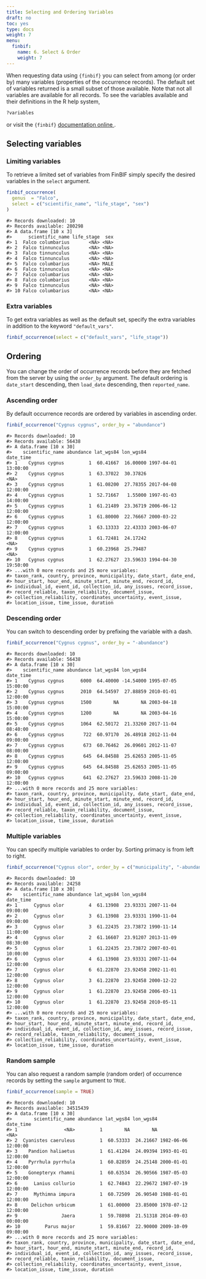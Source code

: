 ```yaml
---
title: Selecting and Ordering Variables
draft: no
toc: yes
type: docs
weight: 7
menu:
  finbif:
    name: 6. Select & Order
    weight: 7
---
```




When requesting data using `{finbif}` you can select from among (or order by)
many variables (properties of the occurrence records). The default set of
variables returned is a small subset of those available. Note that not all
variables are available for all records. To see the variables available and
their definitions in the R help system,

```r
?variables
```
or visit the `{finbif}` [documentation online
](https://luomus.github.io/finbif/reference/variables.html).

## Selecting variables
### Limiting variables
To retrieve a limited set of variables from FinBIF simply specify the desired
variables in the `select` argument.

```r
finbif_occurrence(
  genus  = "Falco",
  select = c("scientific_name", "life_stage", "sex")
)
```

```{.language-r}
#> Records downloaded: 10
#> Records available: 280298
#> A data.frame [10 x 3]
#>      scientific_name life_stage  sex
#> 1  Falco columbarius       <NA> <NA>
#> 2  Falco tinnunculus       <NA> <NA>
#> 3  Falco tinnunculus       <NA> <NA>
#> 4  Falco tinnunculus       <NA> <NA>
#> 5  Falco columbarius       <NA> MALE
#> 6  Falco tinnunculus       <NA> <NA>
#> 7  Falco columbarius       <NA> <NA>
#> 8  Falco columbarius       <NA> <NA>
#> 9  Falco tinnunculus       <NA> <NA>
#> 10 Falco columbarius       <NA> <NA>
```

### Extra variables
To get extra variables as well as the default set, specify the extra variables
in addition to the keyword `"default_vars"`.

```r
finbif_occurrence(select = c("default_vars", "life_stage"))
```

## Ordering
You can change the order of occurrence records before they are fetched from the
server by using the `order_by` argument. The default ordering is `date_start`
descending, then `load_date` descending, then `reported_name`.

### Ascending order
By default occurrence records are ordered by variables in ascending order.

```r
finbif_occurrence("Cygnus cygnus", order_by = "abundance")
```

```{.language-r}
#> Records downloaded: 10
#> Records available: 56438
#> A data.frame [10 x 30]
#>    scientific_name abundance lat_wgs84 lon_wgs84           date_time
#> 1    Cygnus cygnus         1  60.41667  16.00000 1997-04-01 13:00:00
#> 2    Cygnus cygnus         1  63.37022  30.37826                <NA>
#> 3    Cygnus cygnus         1  61.08200  27.78355 2017-04-08 12:00:00
#> 4    Cygnus cygnus         1  52.71667   1.55000 1997-01-03 14:00:00
#> 5    Cygnus cygnus         1  61.21489  23.36719 2006-06-12 12:00:00
#> 6    Cygnus cygnus         1  61.80000  22.76667 2000-03-22 12:00:00
#> 7    Cygnus cygnus         1  63.13333  22.43333 2003-06-07 12:00:00
#> 8    Cygnus cygnus         1  61.72481  24.17242                <NA>
#> 9    Cygnus cygnus         1  60.23968  25.79487                <NA>
#> 10   Cygnus cygnus         1  62.27627  23.59633 1994-04-30 19:50:00
#> ...with 0 more records and 25 more variables:
#> taxon_rank, country, province, municipality, date_start, date_end,
#> hour_start, hour_end, minute_start, minute_end, record_id,
#> individual_id, event_id, collection_id, any_issues, record_issue,
#> record_reliable, taxon_reliability, document_issue,
#> collection_reliability, coordinates_uncertainty, event_issue,
#> location_issue, time_issue, duration
```

### Descending order
You can switch to descending order by prefixing the variable with a dash.

```r
finbif_occurrence("Cygnus cygnus", order_by = "-abundance")
```

```{.language-r}
#> Records downloaded: 10
#> Records available: 56438
#> A data.frame [10 x 30]
#>    scientific_name abundance lat_wgs84 lon_wgs84           date_time
#> 1    Cygnus cygnus      6000  64.40000 -14.54000 1995-07-05 15:00:00
#> 2    Cygnus cygnus      2010  64.54597  27.88859 2010-01-01 12:00:00
#> 3    Cygnus cygnus      1500        NA        NA 2003-04-18 15:00:00
#> 4    Cygnus cygnus      1200        NA        NA 2003-04-16 15:00:00
#> 5    Cygnus cygnus      1064  62.50172  21.33260 2017-11-04 08:40:00
#> 6    Cygnus cygnus       722  60.97170  26.48918 2012-11-04 09:00:00
#> 7    Cygnus cygnus       673  60.76462  26.09601 2012-11-07 08:00:00
#> 8    Cygnus cygnus       645  64.84588  25.62653 2005-11-05 12:00:00
#> 9    Cygnus cygnus       645  64.84588  25.62653 2005-11-05 09:00:00
#> 10   Cygnus cygnus       641  62.27627  23.59633 2008-11-20 12:00:00
#> ...with 0 more records and 25 more variables:
#> taxon_rank, country, province, municipality, date_start, date_end,
#> hour_start, hour_end, minute_start, minute_end, record_id,
#> individual_id, event_id, collection_id, any_issues, record_issue,
#> record_reliable, taxon_reliability, document_issue,
#> collection_reliability, coordinates_uncertainty, event_issue,
#> location_issue, time_issue, duration
```

### Multiple variables
You can specify multiple variables to order by. Sorting primacy is from left to
right.

```r
finbif_occurrence("Cygnus olor", order_by = c("municipality", "-abundance"))
```

```{.language-r}
#> Records downloaded: 10
#> Records available: 24258
#> A data.frame [10 x 30]
#>    scientific_name abundance lat_wgs84 lon_wgs84           date_time
#> 1      Cygnus olor         4  61.13908  23.93331 2007-11-04 09:00:00
#> 2      Cygnus olor         3  61.13908  23.93331 1990-11-04 09:00:00
#> 3      Cygnus olor         3  61.22435  23.73872 1990-11-14 11:00:00
#> 4      Cygnus olor         2  61.16607  23.91207 2013-11-09 08:30:00
#> 5      Cygnus olor         1  61.22435  23.73872 2007-03-01 10:00:00
#> 6      Cygnus olor         4  61.13908  23.93331 2007-11-04 12:00:00
#> 7      Cygnus olor         6  61.22870  23.92458 2002-11-01 12:00:00
#> 8      Cygnus olor         3  61.22870  23.92458 2000-12-22 12:00:00
#> 9      Cygnus olor         1  61.22870  23.92458 2006-03-11 12:00:00
#> 10     Cygnus olor         1  61.22870  23.92458 2010-05-11 12:00:00
#> ...with 0 more records and 25 more variables:
#> taxon_rank, country, province, municipality, date_start, date_end,
#> hour_start, hour_end, minute_start, minute_end, record_id,
#> individual_id, event_id, collection_id, any_issues, record_issue,
#> record_reliable, taxon_reliability, document_issue,
#> collection_reliability, coordinates_uncertainty, event_issue,
#> location_issue, time_issue, duration
```

### Random sample
You can also request a random sample (random order) of occurrence records by
setting the `sample` argument to `TRUE`.

```r
finbif_occurrence(sample = TRUE)
```

```{.language-r}
#> Records downloaded: 10
#> Records available: 34515439
#> A data.frame [10 x 30]
#>        scientific_name abundance lat_wgs84 lon_wgs84           date_time
#> 1                 <NA>         1        NA        NA                <NA>
#> 2  Cyanistes caeruleus         1  60.53333  24.21667 1982-06-06 12:00:00
#> 3    Pandion haliaetus         1  61.41204  24.09394 1993-01-01 12:00:00
#> 4    Pyrrhula pyrrhula         1  60.82859  24.25148 2000-01-01 12:00:00
#> 5    Gonepteryx rhamni         1  60.63534  26.90566 1987-05-03 12:00:00
#> 6      Lanius collurio         1  62.74843  22.29672 1987-07-19 12:00:00
#> 7      Mythimna impura         1  60.72509  26.90540 1988-01-01 12:00:00
#> 8     Delichon urbicum         1  61.00000  23.85000 1978-07-12 12:00:00
#> 9                Jaera         1  59.78898  21.51318 2014-09-03 00:00:00
#> 10         Parus major         1  59.81667  22.90000 2009-10-09 09:00:00
#> ...with 0 more records and 25 more variables:
#> taxon_rank, country, province, municipality, date_start, date_end,
#> hour_start, hour_end, minute_start, minute_end, record_id,
#> individual_id, event_id, collection_id, any_issues, record_issue,
#> record_reliable, taxon_reliability, document_issue,
#> collection_reliability, coordinates_uncertainty, event_issue,
#> location_issue, time_issue, duration
```
